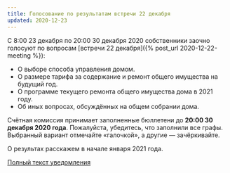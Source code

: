 ```yaml
---
title: Голосование по результатам встречи 22 декабря
updated: 2020-12-23
---
```


С 8:00 23 декабря по 20:00 30 декабря 2020 собственники заочно голосуют по вопросам [встречи 22 декабря]({% post_url 2020-12-22-meeting %}):

- О выборе способа управления домом.
- О размере тарифа за содержание и ремонт общего имущества на будущий год.
- О программе текущего ремонта общего имущества дома в 2021 году.
- Об иных вопросах, обсуждённых на общем собрании дома.

Счётная комиссия принимает заполненные бюллетени до **20:00 30 декабря 2020 года**.
Пожалуйста, убедитесь, что заполнили все графы. Выбранный вариант отмечайте
«галочкой», а другие — зачёркивайте.

О результах расскажем в начале января 2021 года.

[Полный текст уведомления](/docs/announces/20201223.pdf)
